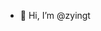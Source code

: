 - 👋 Hi, I’m @zyingt

<!---
zyingt/zyingt is a ✨ special ✨ repository because its `README.md` (this file) appears on your GitHub profile.
You can click the Preview link to take a look at your changes.
--->
